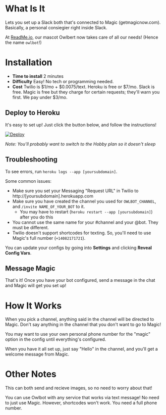 # What Is It

Lets you set up a Slack both that's connected to Magic (getmagicnow.com). Basically, a personal consiegier right inside Slack.

At [ReadMe.io](http://readme.io), our mascot Owlbert now takes care of all our needs! (Hence the name `owlbot`!)

# Installation

  * **Time to install** 2 minutes
  * **Difficulty** Easy! No tech or programming needed.
  * **Cost** Twilio is $1/mo + $0.0075/text. Heroku is free or $7/mo. Slack is free. Magic is free but they charge for certain requests; they'll warn you first. We pay under $3/mo.

## Deploy to Heroku

It's easy to set up! Just click the button below, and follow the instructions!

[![Deploy](https://www.herokucdn.com/deploy/button.svg)](https://heroku.com/deploy)

*Note: You'll probably want to switch to the Hobby plan so it doesn't sleep*

## Troubleshooting

To see errors, run `heroku logs --app [yoursubdomain]`.

Some common issues:

  * Make sure you set your Messaging "Request URL" in Twilio to http://[yoursubdomain].herokuapp.com
  * Make sure you have created the channel you used for `OWLBOT_CHANNEL`, and `/invite NAME_OF_YOUR_BOT` to it.
    * You may have to restart (`heroku restart --app [yoursubdomain]`) after you do this
  * You cannot use the same name for your #channel and your @bot. They must be different.
  * Twilio doesn't support shortcodes for texting. So, you'll need to use Magic's full number (`+14082171721`).

You can update your configs by going into **Settings** and clicking **Reveal Config Vars**.

## Message Magic

That's it! Once you have your bot configured, send a message in the chat and Magic will get you set up!

# How It Works

When you pick a channel, anything said in the channel will be directed to Magic. Don't say anything in the channel that you don't want to go to Magic!

You may want to use your own personal phone number for the "magic" option in the config until everything's configured.

When you have it all set up, just say "Hello" in the channel, and you'll get a welcome message from Magic.

# Other Notes

This can both send and recieve images, so no need to worry about that!

You can use Owlbot with any service that works via text message! No need to just use Magic. However, shortcodes won't work. You need a full phone number.
